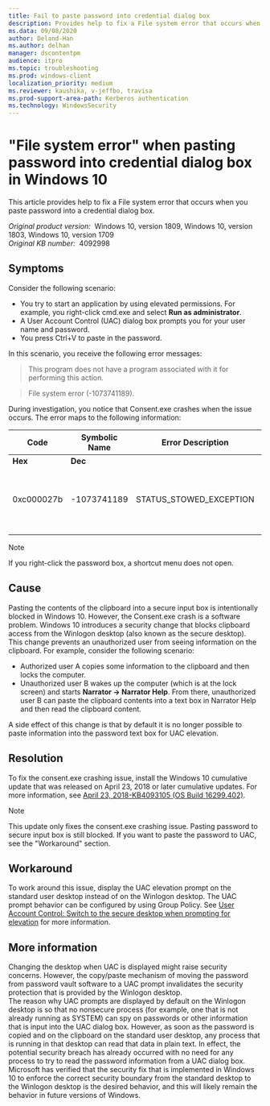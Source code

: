 ```yaml
---
title: Fail to paste password into credential dialog box
description: Provides help to fix a File system error that occurs when you paste password into a credential dialog box.
ms.data: 09/08/2020
author: Deland-Han
ms.author: delhan
manager: dscontentpm
audience: itpro
ms.topic: troubleshooting
ms.prod: windows-client
localization_priority: medium
ms.reviewer: kaushika, v-jeffbo, travisa
ms.prod-support-area-path: Kerberos authentication
ms.technology: WindowsSecurity
---
```

# "File system error" when pasting password into credential dialog box in Windows 10

This article provides help to fix a File system error that occurs when you paste password into a credential dialog box.

_Original product version:_ &nbsp;Windows 10, version 1809, Windows 10, version 1803, Windows 10, version 1709  
_Original KB number:_ &nbsp;4092998

## Symptoms

Consider the following scenario:  

- You try to start an application by using elevated permissions. For example, you right-click cmd.exe and select **Run as administrator**.
- A User Account Control (UAC) dialog box prompts you for your user name and password.
- You press Ctrl+V to paste in the password.  

In this scenario, you receive the following error messages:  

> This program does not have a program associated with it for performing this action.  

> File system error (-1073741189).  

During investigation, you notice that Consent.exe crashes when the issue occurs. The error maps to the following information:

| **Code**| **Symbolic Name**| **Error Description**| **Header** |
|---|---|---|---|
| **Hex**| **Dec** |
|0xc000027b|-1073741189|STATUS_STOWED_EXCEPTION|An application-internal exception has occurred.|ntstatus.h|
|||||

> [!Note]
> If you right-click the password box, a shortcut menu does not open.  

## Cause

Pasting the contents of the clipboard into a secure input box is intentionally blocked in Windows 10. However, the Consent.exe crash is a software problem.
Windows 10 introduces a security change that blocks clipboard access from the Winlogon desktop (also known as the secure desktop). This change prevents an unauthorized user from seeing information on the clipboard. For example, consider the following scenario:  

- Authorized user A copies some information to the clipboard and then locks the computer.
- Unauthorized user B wakes up the computer (which is at the lock screen) and starts **Narrator -> Narrator Help**. From there, unauthorized user B can paste the clipboard contents into a text box in Narrator Help and then read the clipboard content.  

A side effect of this change is that by default it is no longer possible to paste information into the password text box for UAC elevation.

## Resolution

To fix the consent.exe crashing issue, install the Windows 10 cumulative update that was released on April 23, 2018 or later cumulative updates. For more information, see [April 23, 2018-KB4093105 (OS Build 16299.402)](https://support.microsoft.com/help/4093105).

> [!NOTE]
> This update only fixes the consent.exe crashing issue. Pasting password to secure input box is still blocked.  If you want to paste the password to UAC, see the "Workaround" section.  

## Workaround

To work around this issue, display the UAC elevation prompt on the standard user desktop instead of on the Winlogon desktop. The UAC prompt behavior can be configured by using Group Policy. See [User Account Control: Switch to the secure desktop when prompting for elevation](https://docs.microsoft.com/windows/security/threat-protection/security-policy-settings/user-account-control-switch-to-the-secure-desktop-when-prompting-for-elevation)  for more information.

## More information

Changing the desktop when UAC is displayed might raise security concerns. However, the copy/paste mechanism of moving the password from password vault software to a UAC prompt invalidates the security protection that is provided by the Winlogon desktop.  
The reason why UAC prompts are displayed by default on the Winlogon desktop is so that no nonsecure process (for example, one that is not already running as SYSTEM) can spy on passwords or other information that is input into the UAC dialog box. However, as soon as the password is copied and on the clipboard on the standard user desktop, any process that is running in that desktop can read that data in plain text. In effect, the potential security breach has already occurred with no need for any process to try to read the password information from a UAC dialog box.
Microsoft has verified that the security fix that is implemented in Windows 10 to enforce the correct security boundary from the standard desktop to the Winlogon desktop is the desired behavior, and this will likely remain the behavior in future versions of Windows.
